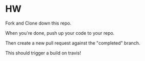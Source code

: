 # HW

Fork and Clone down this repo.

When you're done, push up your code to your repo.

Then create a new pull request against the "completed" branch.

This should trigger a build on travis!
